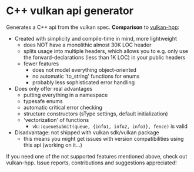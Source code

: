 C++ vulkan api generator
========================

Generates a C++ api from the vulkan spec.
__Comparison__ to [vulkan-hpp](https://github.com/KhronosGroup/Vulkan-Hpp):

- Created with simplicity and compile-time in mind, more lightweight
	- does NOT have a monolithic almost 30K LOC header
	- splits usage into multiple headers, which allows you to
	  e.g. only use the forward-declarations (less than 1K LOC) in
	  your public headers
	- fewer features
		- does not model everything object-oriented
		- no automatic 'to_string' functions for enums
		- probably less sophisticated error handling
- Does only offer real advantages
	- putting everything in a namespace
	- typesafe enums
	- automatic critical error checking
	- structure constructors (sType settings, default initialization)
	- 'vectorization' of functions
		- ```vk::queueSubmit(queue, {info1, info2, info3}, fence)``` is valid
- Disadvantage: not shipped with vulkan sdk/vulkan package
	- this means you might get issues with version compatibilities
	  using this api (working on it...)

If you need one of the not supported features mentioned above, check
out vulkan-hpp.
Issue reports, contributions and suggestions appreciated!